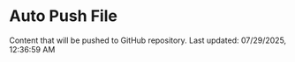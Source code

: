 # Auto Push File

Content that will be pushed to GitHub repository.
Last updated: 07/29/2025, 12:36:59 AM